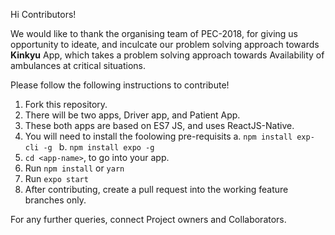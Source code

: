 Hi Contributors!

We would like to thank the organising team of PEC-2018, for giving us opportunity to ideate, and inculcate our problem solving approach towards **Kinkyu** App, which takes a problem solving approach towards Availability of ambulances at critical situations.

Please follow the following instructions to contribute!

1. Fork this repository.
2. There will be two apps, Driver app, and Patient App.
3. These both apps are based on ES7 JS, and uses ReactJS-Native.
4. You will need to install the foolowing pre-requisits
    a. `npm install exp-cli -g `
    b. `npm install expo -g`
5. `cd <app-name>`, to go into your app.
6. Run `npm install` or `yarn`
7. Run `expo start`
8. After contributing, create a pull request into the working feature branches only.

For any further queries, connect Project owners and Collaborators.
